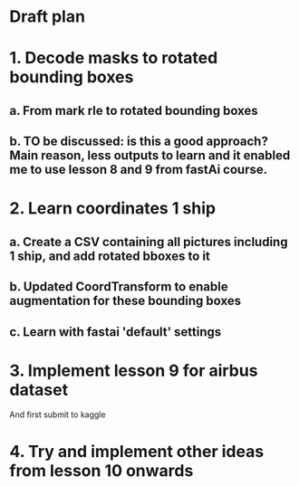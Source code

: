 # Draft plan

# 1. Decode masks to rotated bounding boxes
## a. From mark rle to rotated bounding boxes
## b. TO be discussed: is this a good approach? Main reason, less outputs to learn and it enabled me to use lesson 8 and 9 from fastAi course.

# 2. Learn coordinates 1 ship
## a. Create a CSV containing all pictures including 1 ship, and add rotated bboxes to it
## b. Updated CoordTransform to enable augmentation for these bounding boxes
## c. Learn with fastai 'default' settings

# 3. Implement lesson 9 for airbus dataset
And first submit to kaggle

# 4. Try and implement other ideas from lesson 10 onwards
